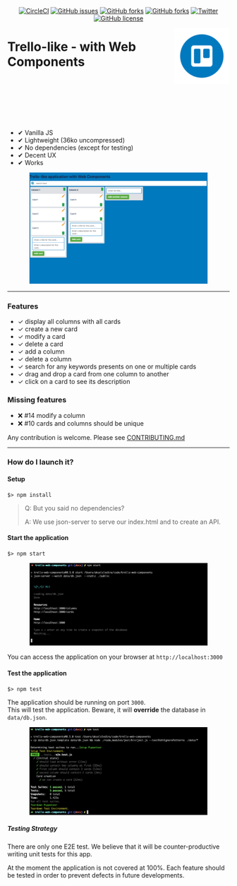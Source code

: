 <div align="center">

[![CircleCI](https://circleci.com/gh/AkselsLedins/trello-web-components.svg?style=svg)](https://circleci.com/gh/AkselsLedins/trello-web-components)
[![GitHub issues](https://img.shields.io/github/issues/AkselsLedins/trello-web-components.svg)](https://github.com/AkselsLedins/trello-web-components/issues)
[![GitHub forks](https://img.shields.io/github/forks/AkselsLedins/trello-web-components.svg)](https://github.com/AkselsLedins/trello-web-components/network)
[![GitHub forks](https://img.shields.io/github/forks/AkselsLedins/trello-web-components.svg)](https://github.com/AkselsLedins/trello-web-components/network)
[![Twitter](https://img.shields.io/twitter/url/https/github.com/AkselsLedins/trello-web-components.svg?style=social)](https://twitter.com/intent/tweet?text=Wow:&url=https%3A%2F%2Fgithub.com%2FAkselsLedins%2Ftrello-web-components)
[![GitHub license](https://img.shields.io/github/license/AkselsLedins/trello-web-components.svg)](https://github.com/AkselsLedins/trello-web-components)
</div>

<img src="docs/logo.png" alt="logo" width="25%" align="right"  />

<h1>Trello-like - with Web Components</h1>

<br /><br />
<br /><br />
<br /><br />

* ✔ Vanilla JS
* ✔ Lightweight (36ko uncompressed)
* ✔ No dependencies (except for testing)
* ✔ Decent UX
* ✔ Works


<div align="center">
  <img src="docs/preview.png" alt="illustration" width="80%" />
</div>

<hr />

### Features

* ✓ display all columns with all cards
* ✓ create a new card
* ✓ modify a card
* ✓ delete a card
* ✓ add a column
* ✓ delete a column
* ✓ search for any keywords presents on one or multiple cards
* ✓ drag and drop a card from one column to another
* ✓ click on a card to see its description

### Missing features

* ❌ #14 modify a column
* ❌ #10 cards and columns should be unique

Any contribution is welcome. Please see [CONTRIBUTING.md](./docs/CONTRIBUTING.md)

<hr />

### How do I launch it?

#### Setup

```
$> npm install
```

> Q: But you said no dependencies?
>
> A: We use json-server to serve our index.html and to create an API.

#### Start the application

```
$> npm start
```

<div align="center">
  <img src="docs/npm-start.png" alt="illustration" width="80%" />
</div>

You can access the application on your browser at `http://localhost:3000`

#### Test the application

```
$> npm test
```

The application should be running on port `3000`. <br />
This will test the application. Beware, it will **override** the database in `data/db.json`.

<div align="center">
  <img src="docs/npm-test.png" alt="illustration" width="80%" />
</div>

##### Testing Strategy

There are only one E2E test. We believe that it will be counter-productive writing unit tests for this app.

At the moment the application is not covered at 100%. Each feature should be tested in order to prevent defects in future developments.
